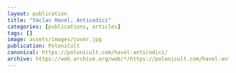 ```yaml
---
layout: publication
title: "Václav Havel, Anticodici"
categories: [publications, articles]
tags: []
image: assets/images/cover.jpg
publication: PoloniCult
canonical: https://polonicult.com/havel-anticodici/
archive: https://web.archive.org/web/*/https://polonicult.com/havel-anticodici/
---
```

